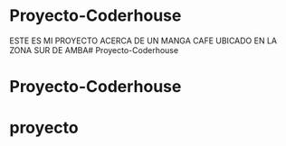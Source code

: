 # Proyecto-Coderhouse
ESTE ES MI PROYECTO ACERCA DE UN MANGA CAFE UBICADO EN LA ZONA SUR DE AMBA# Proyecto-Coderhouse
# Proyecto-Coderhouse
# proyecto
